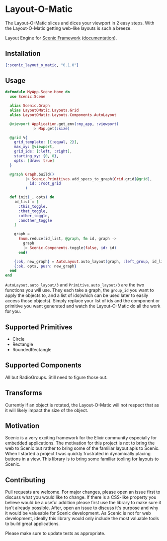 # Layout-O-Matic

The Layout-O-Matic slices and dices your viewport in 2 easy steps. With the Layout-O-Matic getting web-like layouts is such a breeze.

Layout Engine for [Scenic Framework](https://github.com/boydm/scenic)
([documentation](http://hexdocs.pm/scenic_layout_o_matic/)).

## Installation

```elixir
{:scenic_layout_o_matic, "0.1.0"}
```

## Usage

```elixir
defmodule MyApp.Scene.Home do
  use Scenic.Scene

  alias Scenic.Graph
  alias LayoutOMatic.Layouts.Grid
  alias LayoutOMatic.Layouts.Components.AutoLayout

  @viewport Application.get_env(:my_app, :viewport)
            |> Map.get(:size)

  @grid %{
    grid_template: [{:equal, 2}],
    max_xy: @viewport,
    grid_ids: [:left, :right],
    starting_xy: {0, 0},
    opts: [draw: true]
  }

  @graph Graph.build()
         |> Scenic.Primitives.add_specs_to_graph(Grid.grid(@grid),
           id: :root_grid
         )

  def init(_, opts) do
    id_list = [
      :this_toggle,
      :that_toggle,
      :other_toggle,
      :another_toggle
    ]

    graph =
      Enum.reduce(id_list, @graph, fn id, graph ->
        graph
        |> Scenic.Components.toggle(false, id: id)
      end)

    {:ok, new_graph} = AutoLayout.auto_layout(graph, :left_group, id_list)
    {:ok, opts, push: new_graph}
  end
end
```
`AutoLayout.auto_layout/3` and `Primitive.auto_layout/3` are the two functions you will use. They each take a graph, the `group_id` you want to apply the objects to, and a list of ids(which can be used later to easily access those objects). Simply replace your list of ids and the component or primitive you want generated and watch the Layout-O-Matic do all the work for you.

## Supported Primitives
* Circle
* Rectangle
* RoundedRectangle

## Supported Components
All but RadioGroups. Still need to figure those out.

## Transforms
Currently if an object is rotated, the Layout-O-Matic will not respect that as it will likely impact the size of the object.

## Motivation
Scenic is a very exciting framework for the Elixir community especially for embedded applications. The motivation for this project is not to bring the web to Scenic but rather to bring some of the familiar layout apis to Scenic. When I started a project I was quickly frustrated in dynamically placing buttons in a view. This library is to bring some familiar tooling for layouts to Scenic.

## Contributing
Pull requests are welcome. For major changes, please open an issue first to discuss what you would like to change. If there is a CSS-like property you believe would be a useful addition please first use the library to make sure it isn't already possible. After, open an issue to discuss it's purpose and why it would be valueable for Scenic development. As Scenic is not for web development, ideally this library would only include the most valuable tools to build great applications.

Please make sure to update tests as appropriate.
